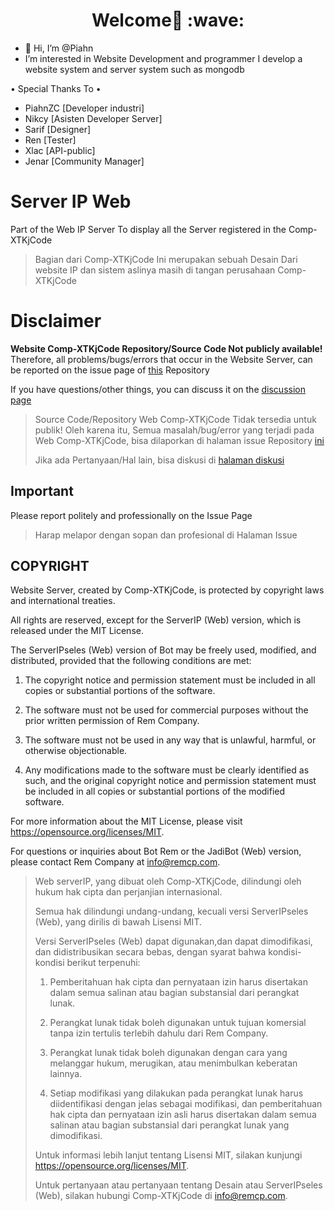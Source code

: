 <h1 align='center'>Welcome👋 :wave:</h1>

- 👋 Hi, I’m @Piahn
- I’m interested in Website Development and programmer I develop a website system and server system such as mongodb 

• Special Thanks To •
- PiahnZC [Developer industri]
- Nikcy [Asisten Developer Server]
- Sarif [Designer]
- Ren [Tester]
- Xlac [API-public]
- Jenar [Community Manager]


# Server IP Web

Part of the Web IP Server
To display all the Server registered in the Comp-XTKjCode 

> Bagian dari Comp-XTKjCode 
> Ini merupakan sebuah Desain Dari website IP dan sistem aslinya masih di tangan perusahaan Comp-XTKjCode 


# Disclaimer

**Website Comp-XTKjCode Repository/Source Code Not publicly available!**
Therefore, all problems/bugs/errors that occur in the Website Server, can be reported on the issue page of [this](https://github.com/DwiRizqiH/rem-comp-listJadibot/issues) Repository

If you have questions/other things, you can discuss it on the [discussion page](https://github.com/DwiRizqiH/rem-comp-listJadibot/discussions)

> Source Code/Repository Web Comp-XTKjCode Tidak tersedia untuk publik!
Oleh karena itu, Semua masalah/bug/error yang terjadi pada Web Comp-XTKjCode, bisa dilaporkan di halaman issue Repository [ini](https://github.com/DwiRizqiH/rem-comp-listJadibot/issues)
> 
> Jika ada Pertanyaan/Hal lain, bisa diskusi di [halaman diskusi](https://github.com/DwiRizqiH/rem-comp-listJadibot/discussions)

## Important

Please report politely and professionally on the Issue Page

> Harap melapor dengan sopan dan profesional di Halaman Issue

## COPYRIGHT

Website Server, created by Comp-XTKjCode, is protected by copyright laws and international treaties.

All rights are reserved, except for the ServerIP (Web) version, which is released under the MIT License.

The ServerIPseles (Web) version of Bot may be freely used, modified, and distributed, provided that the following conditions are met:

1. The copyright notice and permission statement must be included in all copies or substantial portions of the software.

2. The software must not be used for commercial purposes without the prior written permission of Rem Company.

3. The software must not be used in any way that is unlawful, harmful, or otherwise objectionable.

4. Any modifications made to the software must be clearly identified as such, and the original copyright notice and permission statement must be included in all copies or substantial portions of the modified software.

For more information about the MIT License, please visit https://opensource.org/licenses/MIT.

For questions or inquiries about Bot Rem or the JadiBot (Web) version, please contact Rem Company at info@remcp.com.

> Web serverIP, yang dibuat oleh Comp-XTKjCode, dilindungi oleh hukum hak cipta dan perjanjian internasional.
>
> Semua hak dilindungi undang-undang, kecuali versi ServerIPseles (Web), yang dirilis di bawah Lisensi MIT.
>
> Versi ServerIPseles (Web) dapat digunakan,dan dapat  dimodifikasi, dan didistribusikan secara bebas, dengan syarat bahwa kondisi-kondisi berikut terpenuhi:
>
> 1. Pemberitahuan hak cipta dan pernyataan izin harus disertakan dalam semua salinan atau bagian substansial dari perangkat lunak.
>
> 2. Perangkat lunak tidak boleh digunakan untuk tujuan komersial tanpa izin tertulis terlebih dahulu dari Rem Company.
>
> 3. Perangkat lunak tidak boleh digunakan dengan cara yang melanggar hukum, merugikan, atau menimbulkan keberatan lainnya.
>
> 4. Setiap modifikasi yang dilakukan pada perangkat lunak harus diidentifikasi dengan jelas sebagai modifikasi, dan pemberitahuan hak cipta dan pernyataan izin asli harus disertakan dalam semua salinan atau bagian substansial dari perangkat lunak yang dimodifikasi.
>
> Untuk informasi lebih lanjut tentang Lisensi MIT, silakan kunjungi https://opensource.org/licenses/MIT.
>
> Untuk pertanyaan atau pertanyaan tentang Desain atau ServerIPseles (Web), silakan hubungi Comp-XTKjCode di info@remcp.com.

<!---
Piahn/Piahn is a ✨ special ✨ repository because its `README.md` (this file) appears on your GitHub profile.
You can click the Preview link to take a look at your changes.
--->
